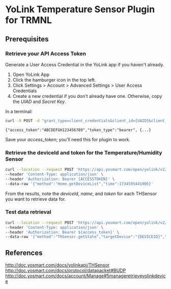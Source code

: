 # YoLink Temperature Sensor Plugin for TRMNL

## Prerequisites
### Retrieve your API Access Token
Generate a User Access Credential in the YoLink app if you haven't already.
1. Open YoLink App
1. Click the hamburger icon in the top left.
1. Click Settings > Account > Advanced Settings > User Access Credentials
1. Create a new credential if you don't already have one.  Otherwise, copy the *UIAD* and *Secret Key*.

In a terminal:
```bash
curl -X POST -d "grant_type=client_credentials&client_id={UAID}&client_secret={SECRETKEY}" https://api.yosmart.com/open/yolink/token`
```

`{"access_token":"ABCDEFGH123456789","token_type":"bearer", {...}`

Save your *access_token*; you'll need this for plugin to work.

### Retrieve the deviceId and token for the Temperature/Humidity Sensor
```bash
curl --location --request POST 'https://api.yosmart.com/open/yolink/v2/api' \
--header 'Content-Type: application/json' \
--header 'Authorization: Bearer {ACCESSTOKEN}' \
--data-raw '{"method":"Home.getDeviceList","time":1734595441905}'
```

From the results, note the *deviceId*, *name*, and *token* for each THSensor you want to retrieve data for.

### Test data retrieval 
```bash
curl --location --request POST 'https://api.yosmart.com/open/yolink/v2/api' \
--header 'Content-Type: application/json' \
--header 'Authorization: Bearer ${access_token}' \
--data-raw '{"method":"THSensor.getState","targetDevice":"{DEVICEID}","token":"{DEVICETOKEN}"}'
```

## References
http://doc.yosmart.com/docs/yolinkapi/THSensor
http://doc.yosmart.com/docs/protocol/datapacket#BUDP
http://doc.yosmart.com/docs/account/Manage#5manageretrieveyolinkdevice